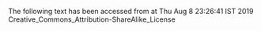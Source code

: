The following text has been accessed from at Thu Aug 8 23:26:41 IST 2019
Creative_Commons_Attribution-ShareAlike_License
